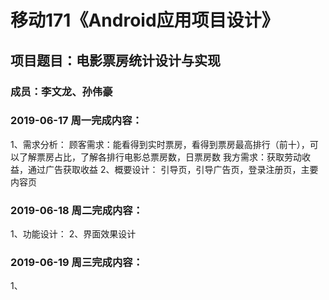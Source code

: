 # 移动171《Android应用项目设计》
## 项目题目：电影票房统计设计与实现
### 成员：李文龙、孙伟豪

### 2019-06-17 周一完成内容：
1、需求分析：
顾客需求：能看得到实时票房，看得到票房最高排行（前十），可以了解票房占比，了解各排行电影总票房数，日票房数
我方需求：获取劳动收益，通过广告获取收益
2、概要设计：
引导页，引导广告页，登录注册页，主要内容页


### 2019-06-18 周二完成内容：
1、功能设计：
2、界面效果设计


### 2019-06-19 周三完成内容：
1、
